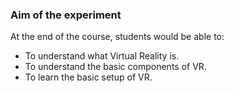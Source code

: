 ### Aim of the experiment

At the end of the course, students would be able to: 

- To understand what Virtual Reality is.
- To understand the basic components of VR.
- To learn the basic setup of VR.